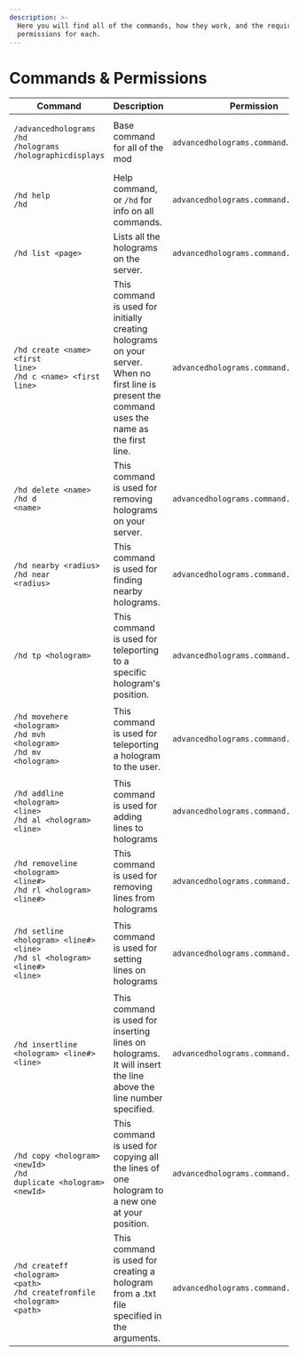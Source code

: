 ```yaml
---
description: >-
  Here you will find all of the commands, how they work, and the required
  permissions for each.
---
```


# Commands & Permissions

| Command                                                                                                                                 | Description                                                                                                                                      | Permission                             |
|-----------------------------------------------------------------------------------------------------------------------------------------| ------------------------------------------------------------------------------------------------------------------------------------------------ | -------------------------------------- |
| <p><code>/advancedholograms</code><br><code>/hd</code><br><code>/holograms</code><br><code>/holographicdisplays</code></br></p>         | Base command for all of the mod                                                                                                                  | `advancedholograms.command`.           |
| <p><code>/hd help</code><br><code>/hd</code></br></p>                                                                                        | Help command, or `/hd` for info on all commands.                                                                                                 | `advancedholograms.command.help`       |
| `/hd list <page>`                                                                                                                       | Lists all the holograms on the server.                                                                                                           | `advancedholograms.command.list`       |
| <p><code>/hd create &#x3C;name> &#x3C;first line></code><br><code>/hd c &#x3C;name> &#x3C;first line></code></br></p>                        | This command is used for initially creating holograms on your server. When no first line is present the command uses the name as the first line. | `advancedholograms.command.create`     |
| <p><code>/hd delete &#x3C;name></code><br><code>/hd d &#x3C;name></code></br></p>                                                            | This command is used for removing holograms on your server.                                                                                      | `advancedholograms.command.delete`     |
| <p><code>/hd nearby &#x3C;radius></code><br><code>/hd near &#x3C;radius></code></br></p>                                                     | This command is used for finding nearby holograms.                                                                                               | `advancedholograms.command.nearby`     |
| `/hd tp <hologram>`                                                                                                                     | This command is used for teleporting to a specific hologram's position.                                                                          | `advancedholograms.command.teleport`   |
| <p><code>/hd movehere &#x3C;hologram></code><br><code>/hd mvh &#x3C;hologram></code><br><code>/hd mv &#x3C;hologram></code></br></p>         | This command is used for teleporting a hologram to the user.                                                                                     | `advancedholograms.command.movehere`   |
| <p><code>/hd addline &#x3C;hologram> &#x3C;line></code><br><code>/hd al &#x3C;hologram> &#x3C;line></code></br></p>                          | This command is used for adding lines to holograms                                                                                               | `advancedholograms.command.addline`    |
| <p><code>/hd removeline &#x3C;hologram> &#x3C;line#></code><br><code>/hd rl &#x3C;hologram> &#x3C;line#></code></br></p>                     | This command is used for removing lines from holograms                                                                                           | `advancedholograms.command.removeline` |
| <p><code>/hd setline &#x3C;hologram> &#x3C;line#> &#x3C;line></code><br><code>/hd sl &#x3C;hologram> &#x3C;line#> &#x3C;line></code></br></p> | This command is used for setting lines on holograms                                                                                              | `advancedholograms.command.setline`    |
| `/hd insertline <hologram> <line#> <line>`                                                                                              | This command is used for inserting lines on holograms. It will insert the line above the line number specified.                                  | `advancedholograms.command.insertline` |
| <p><code>/hd copy &#x3C;hologram> &#x3C;newId></code><br><code>/hd duplicate &#x3C;hologram> &#x3C;newId></code></br></p>                    | This command is used for copying all the lines of one hologram to a new one at your position.                                                    | `advancedholograms.command.copy`       |
| <p><code>/hd createff &#x3C;hologram> &#x3C;path></code><br><code>/hd createfromfile &#x3C;hologram> &#x3C;path></code></br></p>             | This command is used for creating a hologram from a .txt file specified in the arguments.                                                        | `advancedholograms.command.file.copy`  |
